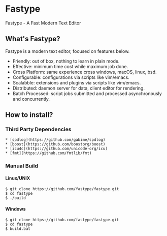 # Fastype

Fastype - A Fast Modern Text Editor

## What's Fastype?

Fastype is a modern text editor, focused on features below.

* Friendly: out of box, nothing to learn in plain mode.
* Effective: minimum time cost while maximum job done.
* Cross Platform: same experience cross windows, macOS, linux, bsd.
* Configurable: configurations via scripts like vim/emacs.
* Scalabble: extensions and plugins via scripts like vim/emacs.
* Distributed: daemon server for data, client editor for rendering.
* Batch Processed: script jobs submitted and processed asynchronously and concurrently.

## How to install?

### Third Party Dependencies
    * [spdlog](https://github.com/gabime/spdlog)
    * [boost](https://github.com/boostorg/boost)
    * [icu4c](https://github.com/unicode-org/icu)
    * [fmt](https://github.com/fmtlib/fmt)

### Manual Build
#### Linux/UNIX

```
$ git clone https://github.com/fastype/fastype.git
$ cd fastype
$ ./build
```

#### Windows

```
$ git clone https://github.com/fastype/fastype.git
$ cd fastype
$ build.bat
```
